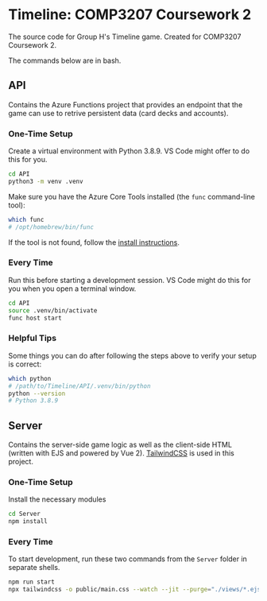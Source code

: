 # Timeline: COMP3207 Coursework 2

The source code for Group H's Timeline game. Created for COMP3207 Coursework 2.  

The commands below are in bash.

## API

Contains the Azure Functions project that provides an endpoint that the game can use to retrive persistent data (card decks and accounts).

### One-Time Setup

Create a virtual environment with Python 3.8.9. VS Code might offer to do this for you.

```bash
cd API
python3 -m venv .venv
```

Make sure you have the Azure Core Tools installed (the `func` command-line tool):

```bash
which func
# /opt/homebrew/bin/func
```

If the tool is not found, follow the [install instructions](https://docs.microsoft.com/en-us/azure/azure-functions/functions-run-local?tabs=v4%2Cmacos%2Ccsharp%2Cportal%2Cbash%2Ckeda).

### Every Time

Run this before starting a development session. VS Code might do this for you when you open a terminal window.

```bash
cd API
source .venv/bin/activate
func host start
```

### Helpful Tips

Some things you can do after following the steps above to verify your setup is correct:

```bash
which python
# /path/to/Timeline/API/.venv/bin/python
python --version
# Python 3.8.9
```

## Server

Contains the server-side game logic as well as the client-side HTML (written with EJS and powered by Vue 2). [TailwindCSS](https://tailwindcss.com/) is used in this project.

### One-Time Setup

Install the necessary modules

```bash
cd Server
npm install
```

### Every Time

To start development, run these two commands from the `Server` folder in separate shells.

```bash
npm run start
npx tailwindcss -o public/main.css --watch --jit --purge="./views/*.ejs"
```

